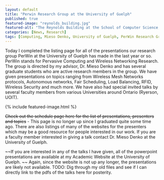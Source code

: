 ```yaml
---
layout: default
title: "Perwin Research Group at the University of Guelph"
published: true
featured-image: "reynolds_building.jpg"
featured-alt: "The Reynolds Building at the School of Computer Science, Guelph"
categories: [News, Research]
tags: [Computing, Mieso Denko, University of Guelph, PerWin Research Group, Wireless]
---
```

Today I completed the listing page for all of the presentations our research
group PerWin at the University of Guelph has made in the last year or so. PerWin
stands for Pervasive Computing and Wireless Networking Research. The group is
directed by my advisor, Dr. Mieso Denko and has several graduate students who
are active research members in the group. We have given presentations on topics
ranging from Wireless Mesh Networks protocols, Autonomous networks, Fair
Scheduling, Load Balancing, RFID, Wireless Security and much more. We have also
had special invited talks by several faculty members from various Universities
around Ontario (Ryerson, UOIT).

{% include featured-image.html %}

~~Check out the schedule page here for the list of presentations, presenters
and topics~~ - This page is no longer up since I graduated quite some time ago.
There are also listings of many of the websites for the presenters which may be
a good resource for people interested in our work. If you are a faculty member
interested in giving a talk contact Dr. Mieso Denko at the University of Guelph.

~~If you are interested in any of the talks I have given, all of the powerpoint
presentations are available at my Academic Website at the University of Guelph.
~~ Again, since the website is not up any longer, the presentations are likely
not available. TODO: Dig through my old files and see if I can directly link
to the pdfs of the talks here for posterity.
